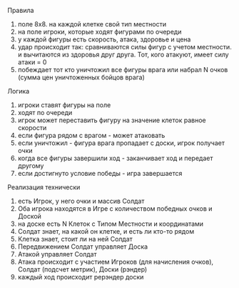 Правила
1) поле 8x8. на каждой клетке свой тип местности
2) на поле игроки, которые ходят фигурами по очереди
3) у каждой фигуры есть скорость, атака, здоровье и цена
4) удар происходит так: сравниваются силы фигур с учетом местности. и вычитаются из здоровья друг друга. Тот, кого атакуют, имеет силу атаки = 0
5) побеждает тот кто уничтожил все фигуры врага или набрал N очков (сумма цен уничтоженных бойцов врага)

Логика
1) игроки ставят фигуры на поле
2) ходят по очереди
3) игрок может переставить фигуру на значение клеток равное скорости
4) если фигура рядом с врагом - может атаковать
5) если уничтожил - фигура врага пропадает с доски, игрок получает очки
6) когда все фигуры завершили ход - заканчивает ход и передает другому
7) если достигнуто условие победы - игра завершается

Реализация технически
1) есть Игрок, у него очки и массив Солдат
2) Оба игрока находятся в Игре с количеством победных очков и Доской
3) на доске есть N Клеток с Типом Местности и координатами
4) Солдат знает, на какой он клетке, и есть ли кто-то рядом
5) Клетка знает, стоит ли на ней Солдат
6) Передвижением Солдат управляет Доска
7) Атакой управляет Солдат
8) Атака происходит с участием Игроков (для начисления очков), Солдат (подсчет метрик), Доски (рэндер)
9) каждый ход происходит рерэндер доски